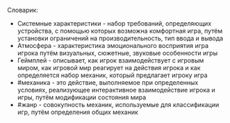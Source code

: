 Словарик:
-   Системные характеристики - набор требований, определяющих устройства, с помощью которых возможна комфортная игра, путём установки ограничений на производительность, тип ввода и вывода
-   Атмосфера - характеристика эмоционального восприятия игра игрока путём визуальных, сюжетные, звуковые особенности игры
-   Геймплей - описывает, как игрок взаимодействует с игровым миром, как игровой мир реагирует на действия игрока и как определяется набор механик, который предлагает игроку игра
-   #механика  - это действие, выполняемое при определенных условиях, реализующее интерактивное взаимодействие игрока и игры, путём модификации состояния мира
-   #жанр - совокупность механик, используемые для классификации игр, путём определения общих механик
